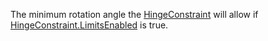 The minimum rotation angle the [HingeConstraint](https://developer.roblox.com/en-us/api-reference/class/HingeConstraint) will allow if [HingeConstraint.LimitsEnabled](https://developer.roblox.com/en-us/api-reference/property/HingeConstraint/LimitsEnabled) is true.